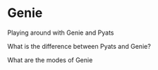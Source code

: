 # Genie
Playing around with Genie and Pyats

What is the difference between Pyats and Genie?

What are the modes of Genie
